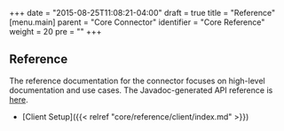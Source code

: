 +++
date = "2015-08-25T11:08:21-04:00"
draft = true
title = "Reference"
[menu.main]
  parent = "Core Connector"
  identifier = "Core Reference"
  weight = 20
  pre = "<i class='fa fa-book'></i>"
+++

## Reference

The reference documentation for the connector focuses on high-level
documentation and use cases. The Javadoc-generated API reference is
[here](http://api.mongodb.org/mongo-spark/).

  * [Client Setup]({{< relref "core/reference/client/index.md" >}})
